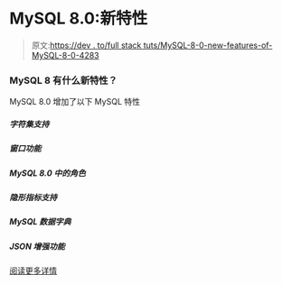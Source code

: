 # MySQL 8.0:新特性

> 原文:[https://dev . to/full stack tuts/MySQL-8-0-new-features-of-MySQL-8-0-4283](https://dev.to/fullstacktuts/mysql-8-0-new-features-of-mysql-8-0-4283)

### MySQL 8 有什么新特性？

MySQL 8.0 增加了以下 MySQL 特性

##### [](#character-set-support)字符集支持

##### [](#window-functions)窗口功能

##### MySQL 8.0 中的角色

##### [](#invisible-indexes-support)隐形指标支持

##### [](#mysql-data-dictionary)MySQL 数据字典

##### [](#json-enhancements)JSON 增强功能

[阅读更多详情](https://www.fullstacktutorials.com/mysql-8-features-55.html)
